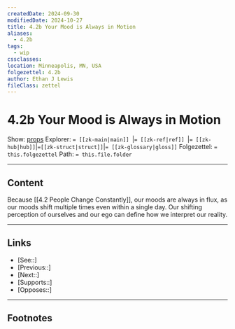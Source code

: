 ```yaml
---
createdDate: 2024-09-30
modifiedDate: 2024-10-27
title: 4.2b Your Mood is Always in Motion
aliases:
  - 4.2b
tags:
  - wip
cssclasses: 
location: Minneapolis, MN, USA
folgezettel: 4.2b
author: Ethan J Lewis
fileClass: zettel
---
```


# 4.2b Your Mood is Always in Motion

Show: [props](obsidian://adv-uri?vault=ejl-zk&commandid=properties%3Aopen-local)
Explorer: `= [[zk-main|main]] `|`= [[zk-ref|ref]] `|`= [[zk-hub|hub]]`|`=[[zk-struct|struct]]`|`= [[zk-glossary|gloss]]`
Folgezettel: `= this.folgezettel` 
Path: `= this.file.folder`
- - -

## Content

Because [[4.2 People Change Constantly]], our moods are always in flux, as our moods shift multiple times even within a single day. Our shifting perception of ourselves and our ego can define how we interpret our reality. 

- - -

## Links

- [See::]
- [Previous::]
- [Next::]
- [Supports::]
- [Opposes::]
- - -

## Footnotes